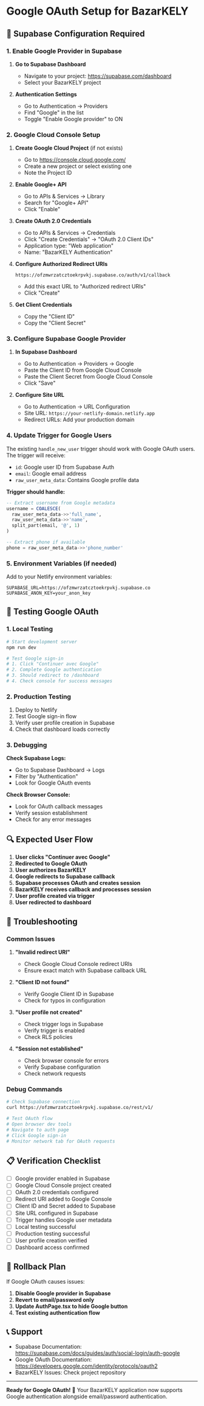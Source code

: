 # Google OAuth Setup for BazarKELY

## 🔧 Supabase Configuration Required

### 1. Enable Google Provider in Supabase

1. **Go to Supabase Dashboard**
   - Navigate to your project: https://supabase.com/dashboard
   - Select your BazarKELY project

2. **Authentication Settings**
   - Go to Authentication → Providers
   - Find "Google" in the list
   - Toggle "Enable Google provider" to ON

### 2. Google Cloud Console Setup

1. **Create Google Cloud Project** (if not exists)
   - Go to https://console.cloud.google.com/
   - Create a new project or select existing one
   - Note the Project ID

2. **Enable Google+ API**
   - Go to APIs & Services → Library
   - Search for "Google+ API"
   - Click "Enable"

3. **Create OAuth 2.0 Credentials**
   - Go to APIs & Services → Credentials
   - Click "Create Credentials" → "OAuth 2.0 Client IDs"
   - Application type: "Web application"
   - Name: "BazarKELY Authentication"

4. **Configure Authorized Redirect URIs**
   ```
   https://ofzmwrzatcztoekrpvkj.supabase.co/auth/v1/callback
   ```
   - Add this exact URL to "Authorized redirect URIs"
   - Click "Create"

5. **Get Client Credentials**
   - Copy the "Client ID"
   - Copy the "Client Secret"

### 3. Configure Supabase Google Provider

1. **In Supabase Dashboard**
   - Go to Authentication → Providers → Google
   - Paste the Client ID from Google Cloud Console
   - Paste the Client Secret from Google Cloud Console
   - Click "Save"

2. **Configure Site URL**
   - Go to Authentication → URL Configuration
   - Site URL: `https://your-netlify-domain.netlify.app`
   - Redirect URLs: Add your production domain

### 4. Update Trigger for Google Users

The existing `handle_new_user` trigger should work with Google OAuth users. The trigger will receive:
- `id`: Google user ID from Supabase Auth
- `email`: Google email address
- `raw_user_meta_data`: Contains Google profile data

**Trigger should handle:**
```sql
-- Extract username from Google metadata
username = COALESCE(
  raw_user_meta_data->>'full_name',
  raw_user_meta_data->>'name',
  split_part(email, '@', 1)
)

-- Extract phone if available
phone = raw_user_meta_data->>'phone_number'
```

### 5. Environment Variables (if needed)

Add to your Netlify environment variables:
```
SUPABASE_URL=https://ofzmwrzatcztoekrpvkj.supabase.co
SUPABASE_ANON_KEY=your_anon_key
```

## 🧪 Testing Google OAuth

### 1. Local Testing
```bash
# Start development server
npm run dev

# Test Google sign-in
# 1. Click "Continuer avec Google"
# 2. Complete Google authentication
# 3. Should redirect to /dashboard
# 4. Check console for success messages
```

### 2. Production Testing
1. Deploy to Netlify
2. Test Google sign-in flow
3. Verify user profile creation in Supabase
4. Check that dashboard loads correctly

### 3. Debugging

**Check Supabase Logs:**
- Go to Supabase Dashboard → Logs
- Filter by "Authentication"
- Look for Google OAuth events

**Check Browser Console:**
- Look for OAuth callback messages
- Verify session establishment
- Check for any error messages

## 🔍 Expected User Flow

1. **User clicks "Continuer avec Google"**
2. **Redirected to Google OAuth**
3. **User authorizes BazarKELY**
4. **Google redirects to Supabase callback**
5. **Supabase processes OAuth and creates session**
6. **BazarKELY receives callback and processes session**
7. **User profile created via trigger**
8. **User redirected to dashboard**

## 🚨 Troubleshooting

### Common Issues

1. **"Invalid redirect URI"**
   - Check Google Cloud Console redirect URIs
   - Ensure exact match with Supabase callback URL

2. **"Client ID not found"**
   - Verify Google Client ID in Supabase
   - Check for typos in configuration

3. **"User profile not created"**
   - Check trigger logs in Supabase
   - Verify trigger is enabled
   - Check RLS policies

4. **"Session not established"**
   - Check browser console for errors
   - Verify Supabase configuration
   - Check network requests

### Debug Commands

```bash
# Check Supabase connection
curl https://ofzmwrzatcztoekrpvkj.supabase.co/rest/v1/

# Test OAuth flow
# Open browser dev tools
# Navigate to auth page
# Click Google sign-in
# Monitor network tab for OAuth requests
```

## 📋 Verification Checklist

- [ ] Google provider enabled in Supabase
- [ ] Google Cloud Console project created
- [ ] OAuth 2.0 credentials configured
- [ ] Redirect URI added to Google Console
- [ ] Client ID and Secret added to Supabase
- [ ] Site URL configured in Supabase
- [ ] Trigger handles Google user metadata
- [ ] Local testing successful
- [ ] Production testing successful
- [ ] User profile creation verified
- [ ] Dashboard access confirmed

## 🔄 Rollback Plan

If Google OAuth causes issues:

1. **Disable Google provider in Supabase**
2. **Revert to email/password only**
3. **Update AuthPage.tsx to hide Google button**
4. **Test existing authentication flow**

## 📞 Support

- Supabase Documentation: https://supabase.com/docs/guides/auth/social-login/auth-google
- Google OAuth Documentation: https://developers.google.com/identity/protocols/oauth2
- BazarKELY Issues: Check project repository

---

**Ready for Google OAuth!** 🚀 Your BazarKELY application now supports Google authentication alongside email/password authentication.






